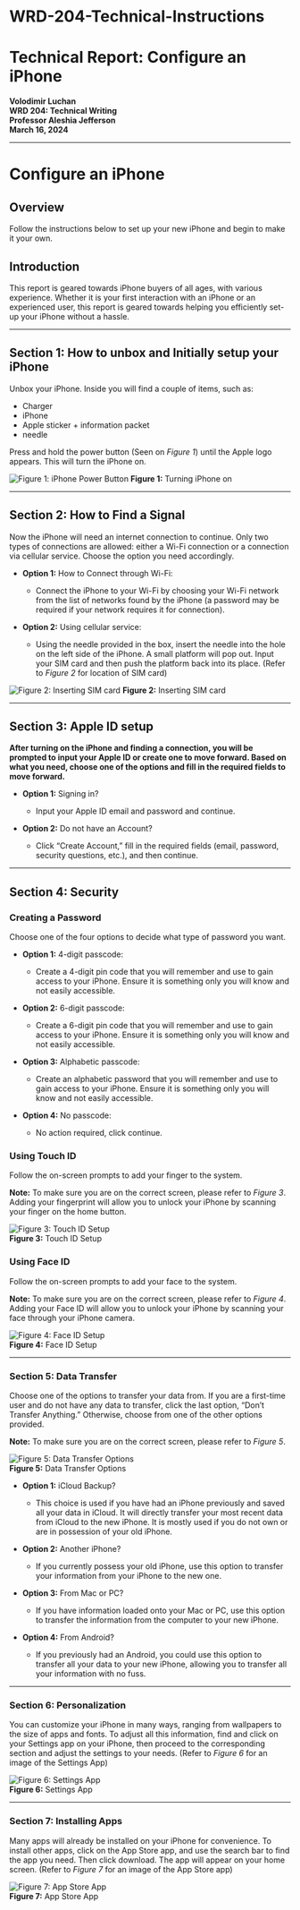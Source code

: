 # WRD-204-Technical-Instructions
# Technical Report: Configure an iPhone

**Volodimir Luchan**  
**WRD 204: Technical Writing**  
**Professor Aleshia Jefferson**  
**March 16, 2024**  

---

# **Configure an iPhone**

## Overview

Follow the instructions below to set up your new iPhone and begin to make it your own.

## **Introduction**

This report is geared towards iPhone buyers of all ages, with various experience. Whether it is your first interaction with an iPhone or an experienced user, this report is geared towards helping you efficiently set-up your iPhone without a hassle.

---

## Section 1: How to unbox and Initially setup your iPhone

Unbox your iPhone. Inside you will find a couple of items, such as:
- Charger
- iPhone
- Apple sticker + information packet
- needle

Press and hold the power button (Seen on *Figure 1*) until the Apple logo appears. This will turn the iPhone on.

![Figure 1: iPhone Power Button](images/media/image1.png)
**Figure 1:** Turning iPhone on

---

## Section 2: How to Find a Signal

Now the iPhone will need an internet connection to continue. Only two types of connections are allowed: either a Wi-Fi connection or a connection via cellular service. Choose the option you need accordingly.

- **Option 1:** How to Connect through Wi-Fi:
  - Connect the iPhone to your Wi-Fi by choosing your Wi-Fi network from the list of networks found by the iPhone (a password may be required if your network requires it for connection).

- **Option 2:** Using cellular service:
  - Using the needle provided in the box, insert the needle into the hole on the left side of the iPhone. A small platform will pop out. Input your SIM card and then push the platform back into its place. (Refer to *Figure 2* for location of SIM card)

![Figure 2: Inserting SIM card](images/media/image2.png)
**Figure 2:** Inserting SIM card

---

## Section 3: Apple ID setup

**After turning on the iPhone and finding a connection, you will be prompted to input your Apple ID or create one to move forward. Based on what you need, choose one of the options and fill in the required fields to move forward.**

- **Option 1:** Signing in?
  - Input your Apple ID email and password and continue.

- **Option 2:** Do not have an Account?
  - Click “Create Account,” fill in the required fields (email, password, security questions, etc.), and then continue.

---

## Section 4: Security

### **Creating a Password**

Choose one of the four options to decide what type of password you want.

- **Option 1:** 4-digit passcode:
  - Create a 4-digit pin code that you will remember and use to gain access to your iPhone. Ensure it is something only you will know and not easily accessible.

- **Option 2:** 6-digit passcode:
  - Create a 6-digit pin code that you will remember and use to gain access to your iPhone. Ensure it is something only you will know and not easily accessible.

- **Option 3:** Alphabetic passcode:
  - Create an alphabetic password that you will remember and use to gain access to your iPhone. Ensure it is something only you will know and not easily accessible.

- **Option 4:** No passcode:
  - No action required, click continue.

### **Using Touch ID**

Follow the on-screen prompts to add your finger to the system.

**Note:** To make sure you are on the correct screen, please refer to *Figure 3*. Adding your fingerprint will allow you to unlock your iPhone by scanning your finger on the home button.

![Figure 3: Touch ID Setup](images/media/image3.png)  
**Figure 3:** Touch ID Setup

### **Using Face ID**

Follow the on-screen prompts to add your face to the system.

**Note:** To make sure you are on the correct screen, please refer to *Figure 4*. Adding your Face ID will allow you to unlock your iPhone by scanning your face through your iPhone camera.

![Figure 4: Face ID Setup](images/media/image4.png)  
**Figure 4:** Face ID Setup

---

### **Section 5: Data Transfer**

Choose one of the options to transfer your data from. If you are a first-time user and do not have any data to transfer, click the last option, “Don’t Transfer Anything.” Otherwise, choose from one of the other options provided.

**Note:** To make sure you are on the correct screen, please refer to *Figure 5*.

![Figure 5: Data Transfer Options](images/media/image5.png)  
**Figure 5:** Data Transfer Options

- **Option 1:** iCloud Backup?
  - This choice is used if you have had an iPhone previously and saved all your data in iCloud. It will directly transfer your most recent data from iCloud to the new iPhone. It is mostly used if you do not own or are in possession of your old iPhone.

- **Option 2:** Another iPhone?
  - If you currently possess your old iPhone, use this option to transfer your information from your iPhone to the new one.

- **Option 3:** From Mac or PC?
  - If you have information loaded onto your Mac or PC, use this option to transfer the information from the computer to your new iPhone.

- **Option 4:** From Android?
  - If you previously had an Android, you could use this option to transfer all your data to your new iPhone, allowing you to transfer all your information with no fuss.

---

### **Section 6: Personalization**

You can customize your iPhone in many ways, ranging from wallpapers to the size of apps and fonts. To adjust all this information, find and click on your Settings app on your iPhone, then proceed to the corresponding section and adjust the settings to your needs. (Refer to *Figure 6* for an image of the Settings App)

![Figure 6: Settings App](images/media/image6.png)  
**Figure 6:** Settings App

---

### **Section 7: Installing Apps**

Many apps will already be installed on your iPhone for convenience. To install other apps, click on the App Store app, and use the search bar to find the app you need. Then click download. The app will appear on your home screen. (Refer to *Figure 7* for an image of the App Store app)

![Figure 7: App Store App](images/media/image7.png)  
**Figure 7:** App Store App

